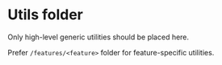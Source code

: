 # Utils folder

Only high-level generic utilities should be placed here.

Prefer `/features/<feature>` folder for feature-specific utilities.
